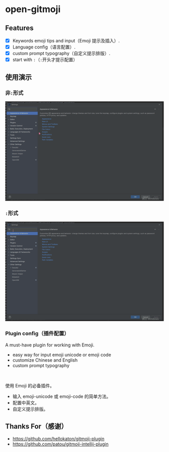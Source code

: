 # open-gitmoji

## Features
- [x] Keywords emoji tips and input（Emoji 提示及插入）.
- [x] Language config（语言配置）.
- [x] custom prompt typography（自定义提示排版）.
- [x] start with `:`（`:`开头才提示配置）

## 使用演示

### 非`:`形式
![非`:`形式](doc/emoji-finish.gif)

### `:`形式
![`:`形式](doc/emoji-with-colon-finish.gif)


### Plugin config（插件配置）
<!-- Plugin description -->
A must-have plugin for working with Emoji.<br>
<ul>
<li>easy way for input emoji unicode or emoji code</li>
<li>customize Chinese and English</li>
<li>custom prompt typography</li> 
</ul>
<br>

使用 Emoji 的必备插件。<br>
<ul>
<li>输入 emoji-unicode 或 emoji-code 的简单方法。</li>
<li>配置中英文。</li>
<li>自定义提示排版。</li> 
</ul>
<!-- Plugin description end -->

## Thanks For（感谢）
- https://github.com/hellokaton/gitmoji-plugin
- https://github.com/patou/gitmoji-intellij-plugin